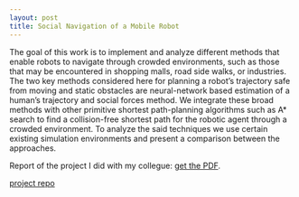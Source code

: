 ```yaml
---
layout: post
title: Social Navigation of a Mobile Robot
---
```


The goal of this work is to implement and analyze different methods that enable robots to navigate through crowded environments, such as those that may be encountered in shopping malls, road side walks, or industries. The two key methods considered here for planning a robot’s trajectory safe from moving and static obstacles are neural-network based estimation of a human’s trajectory and social forces method. We integrate these broad methods with other primitive shortest path-planning algorithms such as A* search to find a collision-free shortest path for the robotic agent through a crowded environment. To analyze the said techniques we use certain existing simulation environments and present a comparison between the approaches.

Report of the project I did with my collegue: 
[get the PDF](/files/social_robot.pdf).

[project repo](https://github.com/sleekEagle/socialRobot)















